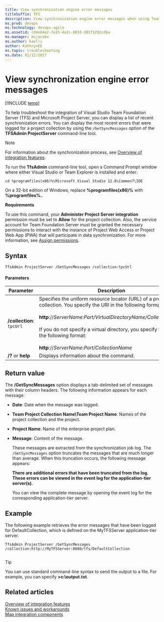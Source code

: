 ```yaml
---
title: View synchronization engine error messages
titleSuffix: TFS 
description: View synchronization engine error messages when using Team Foundation Server & Project Server integration
ms.prod: devops
ms.technology: devops-agile
ms.assetid: cd4e04e2-7a15-4a2c-8833-301f1292cdba
ms.manager: mijacobs
ms.author: kaelli
author: KathrynEE
ms.topic: troubleshooting
ms.date: 01/12/2017
---
```


# View synchronization engine error messages
[!INCLUDE [temp](../../includes/tfs-ps-sync-header.md)]

<a name="Top"></a> To help troubleshoot the integration of Visual Studio Team Foundation Server (TFS) and Microsoft Project Server, you can display a list of recent synchronization errors. You can display the most recent errors that were logged for a project collection by using the `/GetSyncMessages` option of the **TFSAdmin ProjectServer** command-line tool.  
  
> [!NOTE]
>  For information about the synchronization process, see [Overview of integration features](overview-tfs-project-server-integration.md).  
  
 To run the **TfsAdmin** command-line tool, open a Command Prompt window where either Visual Studio or Team Explorer is installed and enter:  
  
```  
cd %programfiles(x86)%\Microsoft Visual Studio 12.0\Common7\IDE  
```  
  
 On a 32-bit edition of Windows, replace **%programfiles(x86)%** with **%programfiles%.**.  
  
 **Requirements**  
  
 To use this command, your **Administer Project Server integration** permission must be set to **Allow** for the project collection. Also, the service account for Team Foundation Server must be granted the necessary permissions to interact with the instance of Project Web Access or Project Web App (PWA) that will participate in data synchronization. For more information, see [Assign permissions](assign-permissions-support-tfs-project-server-integration.md).  
  
 
  
## Syntax  
  
```  
TfsAdmin ProjectServer /GetSyncMessages /collection:tpcUrl  
```  
  
#### Parameters  
  
|**Parameter**|**Description**|  
|-------------------|---------------------|  
|**/collection**: `tpcUrl`|Specifies the uniform resource locator (URL) of a project collection. You specify the URI in the following format:<br /><br /> **http**://*ServerName:Port/VirtualDirectoryName/CollectionName*<br /><br /> If you do not specify a virtual directory, you specify the URI in the following format:<br /><br /> **http**://*ServerName:Port/CollectionName*|  
|**/?** or **help**|Displays information about the command.|  
  
## Return value  
 The **/GetSyncMessages** option displays a tab-delimited set of messages with their column headers. The following information appears for each message:  
  
- **Date**: Date when the message was logged.  
  
- **Team Project Collection Name\Team Project Name**: Names of the project collection and the project.  
  
- **Project Name**: Name of the enterprise project plan.  
  
- **Message**: Content of the message.  
  
  These messages are extracted from the synchronization job log. The `/GetSyncMessages` option truncates the messages that are much longer than average. When this truncation occurs, the following message appears:  
  
  **There are additional errors that have been truncated from the log. These errors can be viewed in the event log for the application-tier server(s).**  
  
  You can view the complete message by opening the event log for the corresponding application-tier server.  
  
## Example  
 The following example retrieves the error messages that have been logged for DefaultCollection, which is defined on the MyTFSServer application-tier server.  
  
```  
TfsAdmin ProjectServer /GetSyncMessages /collection:http://MyTFSServer:8080/tfs/DefaultCollection  
  
```  
  
> [!TIP]
>  You can use standard command-line syntax to send the output to a file. For example, you can specify **>c:\output.txt**.  
  
## Related articles  
 [Overview of integration features](overview-tfs-project-server-integration.md)   
 [Known issues and workarounds](known-issues-and-workarounds.md)   
 [Map integration components](map-integration-components.md)